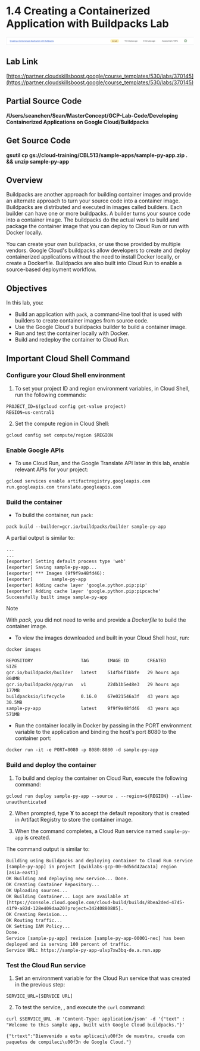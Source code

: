 # 1.4 Creating a Containerized Application with Buildpacks Lab

![gh](https://raw.githubusercontent.com/SeanChenR/img_gif/main/myimage/17417508950005ri64f.png)
## Lab Link

[https://partner.cloudskillsboost.google/course_templates/530/labs/370145](https://partner.cloudskillsboost.google/course_templates/530/labs/370145)
## Partial Source Code

**/Users/seanchen/Sean/MasterConcept/GCP-Lab-Code/Developing Containerized Applications on Google Cloud/Buildpacks**
## Get Source Code

**gsutil cp gs://cloud-training/CBL513/sample-apps/sample-py-app.zip . && unzip sample-py-app**
## Overview

Buildpacks are another approach for building container images and provide an alternate approach to turn your source code into a container image. Buildpacks are distributed and executed in images called builders. Each builder can have one or more buildpacks. A builder turns your source code into a container image. The buildpacks do the actual work to build and package the container image that you can deploy to Cloud Run or run with Docker locally.

You can create your own buildpacks, or use those provided by multiple vendors. Google Cloud's buildpacks allow developers to create and deploy containerized applications without the need to install Docker locally, or create a Dockerfile. Buildpacks are also built into Cloud Run to enable a source-based deployment workflow.
## Objectives

In this lab, you:

- Build an application with `pack`, a command-line tool that is used with builders to create container images from source code.
- Use the Google Cloud's buildpacks builder to build a container image.
- Run and test the container locally with Docker.
- Build and redeploy the container to Cloud Run.
## Important Cloud Shell Command
### Configure your Cloud Shell environment

1. To set your project ID and region environment variables, in Cloud Shell, run the following commands:

```shell
PROJECT_ID=$(gcloud config get-value project)
REGION=us-central1
```

2. Set the compute region in Cloud Shell:

```shell
gcloud config set compute/region $REGION
```
### Enable Google APIs

- To use Cloud Run, and the Google Translate API later in this lab, enable relevant APIs for your project:

```shell
gcloud services enable artifactregistry.googleapis.com run.googleapis.com translate.googleapis.com
```
### Build the container

- To build the container, run `pack`:

```shell
pack build --builder=gcr.io/buildpacks/builder sample-py-app
```

A partial output is similar to:

```Text
...
...
[exporter] Setting default process type 'web'
[exporter] Saving sample-py-app...
[exporter] *** Images (9f9f9a48fd46):
[exporter]       sample-py-app
[exporter] Adding cache layer 'google.python.pip:pip'
[exporter] Adding cache layer 'google.python.pip:pipcache'
Successfully built image sample-py-app
```

> [!note]
> With _pack_, you did not need to write and provide a _Dockerfile_ to build the container image.

- To view the images downloaded and built in your Cloud Shell host, run:

```shell
docker images
```

```Text
REPOSITORY                  TAG       IMAGE ID       CREATED        SIZE
gcr.io/buildpacks/builder   latest    514fb6f1bbfe   29 hours ago   804MB
gcr.io/buildpacks/gcp/run   v1        22db1b5e48e3   29 hours ago   177MB
buildpacksio/lifecycle      0.16.0    67e021546a3f   43 years ago   30.5MB
sample-py-app               latest    9f9f9a48fd46   43 years ago   571MB
```

- Run the container locally in Docker by passing in the PORT environment variable to the application and binding the host's port 8080 to the container port:

```shell
docker run -it -e PORT=8080 -p 8080:8080 -d sample-py-app
```
### Build and deploy the container

1. To build and deploy the container on Cloud Run, execute the following command:

```shell
gcloud run deploy sample-py-app --source . --region=${REGION} --allow-unauthenticated
```

2. When prompted, type **Y** to accept the default repository that is created in Artifact Registry to store the container image.
    
3. When the command completes, a Cloud Run service named `sample-py-app` is created.
    
The command output is similar to:

```Text
Building using Buildpacks and deploying container to Cloud Run service [sample-py-app] in project [qwiklabs-gcp-00-0d56d42aca1a] region [asia-east1]
OK Building and deploying new service... Done.                                                           
OK Creating Container Repository...
OK Uploading sources...
OK Building Container... Logs are available at [https://console.cloud.google.com/cloud-build/builds/8bea2ded-4745-41f9-a82d-128e409daa20?project=34240880885].
OK Creating Revision...                  
OK Routing traffic...
OK Setting IAM Policy...
Done.
Service [sample-py-app] revision [sample-py-app-00001-nec] has been deployed and is serving 100 percent of traffic.
Service URL: https://sample-py-app-ulvp7xw3bq-de.a.run.app
```
### Test the Cloud Run service

1. Set an environment variable for the Cloud Run service that was created in the previous step:

```shell
SERVICE_URL=[SERVICE URL]
```

2. To test the service, , and execute the `curl` command:

```shell
curl $SERVICE_URL -H 'Content-Type: application/json' -d '{"text" : "Welcome to this sample app, built with Google Cloud buildpacks."}'
```

```Text
{"trtext":"Bienvenido a esta aplicaci\u00f3n de muestra, creada con paquetes de compilaci\u00f3n de Google Cloud."}
```

